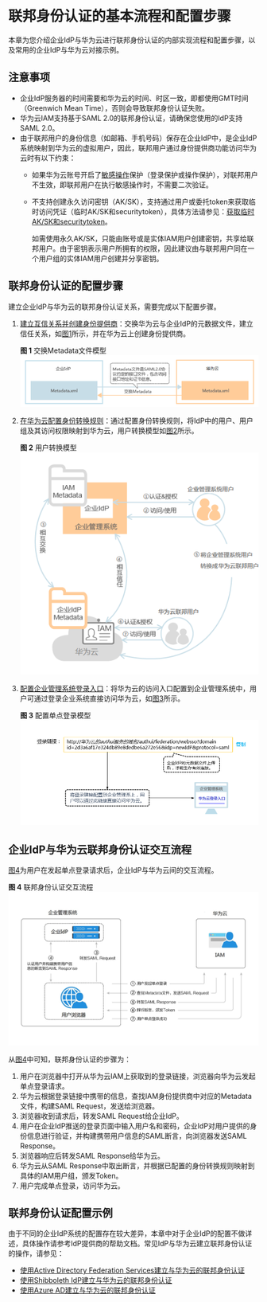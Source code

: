 # 联邦身份认证的基本流程和配置步骤<a name="iam_08_0002"></a>

本章为您介绍企业IdP与华为云进行联邦身份认证的内部实现流程和配置步骤，以及常用的企业IdP与华为云对接示例。

## 注意事项<a name="zh-cn_topic_0175818705_section421816517461"></a>

-   企业IdP服务器的时间需要和华为云的时间、时区一致，即都使用GMT时间（Greenwich Mean Time），否则会导致联邦身份认证失败。
-   华为云IAM支持基于SAML 2.0的联邦身份认证，请确保您使用的IdP支持SAML 2.0。
-   由于联邦用户的身份信息（如邮箱、手机号码）保存在企业IdP中，是企业IdP系统映射到华为云的虚拟用户，因此，联邦用户通过身份提供商功能访问华为云时有以下约束：
    -   如果华为云账号开启了[敏感操作](敏感操作.md)保护（登录保护或操作保护），对联邦用户不生效，即联邦用户在执行敏感操作时，不需要二次验证。
    -   不支持创建永久访问密钥（AK/SK），支持通过用户或委托token来获取临时访问凭证（临时AK/SK和securitytoken），具体方法请参见：[获取临时AK/SK和securitytoken](https://support.huaweicloud.com/api-iam/iam_04_0002.html)。

        如需使用永久AK/SK，只能由账号或是实体IAM用户创建密钥，共享给联邦用户。由于密钥表示用户所拥有的权限，因此建议由与联邦用户同在一个用户组的实体IAM用户创建并分享密钥。



## 联邦身份认证的配置步骤<a name="zh-cn_topic_0175818705_section265513151533"></a>

建立企业IdP与华为云的联邦身份认证关系，需要完成以下配置步骤。

1.  [建立互信关系并创建身份提供商](步骤1-创建身份提供商.md)：交换华为云与企业IdP的元数据文件，建立信任关系，如[图1](#zh-cn_topic_0175818705_fig2351151775810)所示，并在华为云上创建身份提供商。

    **图 1**  交换Metadata文件模型<a name="zh-cn_topic_0175818705_fig2351151775810"></a>  
    ![](figures/交换Metadata文件模型.png "交换Metadata文件模型")

2.  [在华为云配置身份转换规则](步骤2-配置身份转换规则.md)：通过配置身份转换规则，将IdP中的用户、用户组及其访问权限映射到华为云，用户转换模型如[图2](#zh-cn_topic_0175818705_fig43579668151728)所示。

    **图 2**  用户转换模型<a name="zh-cn_topic_0175818705_fig43579668151728"></a>  
    ![](figures/用户转换模型.png "用户转换模型")

3.  [配置企业管理系统登录入口](步骤3-配置企业管理系统登录入口.md)：将华为云的访问入口配置到企业管理系统中，用户可通过登录企业系统直接访问华为云，如[图3](#zh-cn_topic_0175818705_fig54574848151714)所示。

    **图 3**  配置单点登录模型<a name="zh-cn_topic_0175818705_fig54574848151714"></a>  
    ![](figures/配置单点登录模型.png "配置单点登录模型")


## 企业IdP与华为云联邦身份认证交互流程<a name="zh-cn_topic_0175818705_section7468191134310"></a>

[图4](#zh-cn_topic_0175818705_fig9855184174610)为用户在发起单点登录请求后，企业IdP与华为云间的交互流程。

**图 4**  联邦身份认证交互流程<a name="zh-cn_topic_0175818705_fig9855184174610"></a>  
![](figures/联邦身份认证交互流程.jpg "联邦身份认证交互流程")

从[图4](#zh-cn_topic_0175818705_fig9855184174610)中可知，联邦身份认证的步骤为：

1.  用户在浏览器中打开从华为云IAM上获取到的登录链接，浏览器向华为云发起单点登录请求。
2.  华为云根据登录链接中携带的信息，查找IAM身份提供商中对应的Metadata文件，构建SAML Request，发送给浏览器。
3.  浏览器收到请求后，转发SAML Request给企业IdP。
4.  用户在企业IdP推送的登录页面中输入用户名和密码，企业IdP对用户提供的身份信息进行验证，并构建携带用户信息的SAML断言，向浏览器发送SAML Response。
5.  浏览器响应后转发SAML Response给华为云。
6.  华为云从SAML Response中取出断言，并根据已配置的身份转换规则映射到具体的IAM用户组，颁发Token。
7.  用户完成单点登录，访问华为云。

## 联邦身份认证配置示例<a name="zh-cn_topic_0175818705_section620453919417"></a>

由于不同的企业IdP系统的配置存在较大差异，本章中对于企业IdP的配置不做详述，具体操作请参考IdP提供商的帮助文档。常见IdP与华为云建立联邦身份认证的操作，请参见：

-   [使用Active Directory Federation Services建立与华为云的联邦身份认证](https://bbs.huaweicloud.com/blogs/765004f286a711e9b759fa163e330718)
-   [使用Shibboleth IdP建立与华为云的联邦身份认证](https://bbs.huaweicloud.com/blogs/d26bfc988d7c11e9b759fa163e330718)
-   [使用Azure AD建立与华为云的联邦身份认证](https://bbs.huaweicloud.com/blogs/140899)

